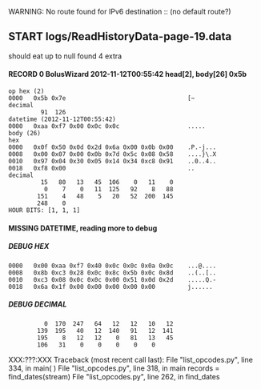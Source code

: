 WARNING: No route found for IPv6 destination :: (no default route?)
## START logs/ReadHistoryData-page-19.data
should eat up to null
found 4 extra
#### RECORD 0 BolusWizard 2012-11-12T00:55:42 head[2], body[26] 0x5b
    op hex (2)
    0000   0x5b 0x7e                                  [~
    decimal
             91  126
    datetime (2012-11-12T00:55:42)
    0000   0xaa 0xf7 0x00 0x0c 0x0c                   .....
    body (26)
    hex
    0000   0x0f 0x50 0x0d 0x2d 0x6a 0x00 0x0b 0x00    .P.-j...
    0008   0x00 0x07 0x00 0x0b 0x7d 0x5c 0x08 0x58    ....}\.X
    0010   0x97 0x04 0x30 0x05 0x14 0x34 0xc8 0x91    ..0..4..
    0018   0xf8 0x00                                  ..
    decimal
             15   80   13   45  106    0   11    0
              0    7    0   11  125   92    8   88
            151    4   48    5   20   52  200  145
            248    0
    HOUR BITS: [1, 1, 1]

#### MISSING DATETIME, reading more to debug
##### DEBUG HEX
    0000   0x00 0xaa 0xf7 0x40 0x0c 0x0c 0x0a 0x0c    ...@....
    0008   0x8b 0xc3 0x28 0x0c 0x8c 0x5b 0x0c 0x8d    ..(..[..
    0010   0xc3 0x08 0x0c 0x0c 0x00 0x51 0x0d 0x2d    .....Q.-
    0018   0x6a 0x1f 0x00 0x00 0x00 0x00 0x00         j......
##### DEBUG DECIMAL
              0  170  247   64   12   12   10   12
            139  195   40   12  140   91   12  141
            195    8   12   12    0   81   13   45
            106   31    0    0    0    0    0
XXX:???:XXX
Traceback (most recent call last):
  File "list_opcodes.py", line 334, in <module>
    main( )
  File "list_opcodes.py", line 318, in main
    records = find_dates(stream)
  File "list_opcodes.py", line 262, in find_dates
